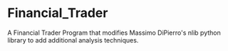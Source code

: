 # Financial_Trader
A Financial Trader Program that modifies Massimo DiPierro's nlib python library to add additional analysis techniques.
